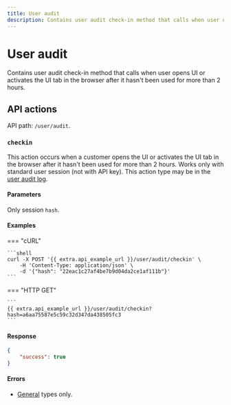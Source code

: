 ```yaml
---
title: User audit
description: Contains user audit check-in method that calls when user opens UI.
---
```


# User audit

Contains user audit check-in method that calls when user opens UI or activates the UI tab in the browser after it hasn't been used for more than 2 hours.


## API actions

API path: `/user/audit`.

### `checkin`

This action occurs when a customer opens the UI or activates the UI tab in the browser after it hasn't been used for more than 2 hours.
Works only with standard user session (not with API key).
This action type may be in the [user audit log](./audit_log.md#list).

#### Parameters

Only session `hash`.

#### Examples

=== "cURL"

    ```shell
    curl -X POST '{{ extra.api_example_url }}/user/audit/checkin' \
        -H 'Content-Type: application/json' \
        -d '{"hash": "22eac1c27af4be7b9d04da2ce1af111b"}'
    ```
    
=== "HTTP GET"

    ```
    {{ extra.api_example_url }}/user/audit/checkin?hash=a6aa75587e5c59c32d347da438505fc3
    ```

#### Response

```json
{
    "success": true
}
```

#### Errors

* [General](../../../../getting-started.md#error-codes) types only.
